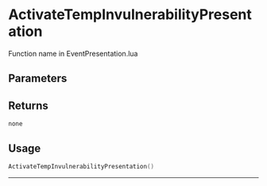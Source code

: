 # ActivateTempInvulnerabilityPresentation
Function name in EventPresentation.lua
## Parameters

## Returns
`none`
## Usage
```lua
ActivateTempInvulnerabilityPresentation()
```
---
